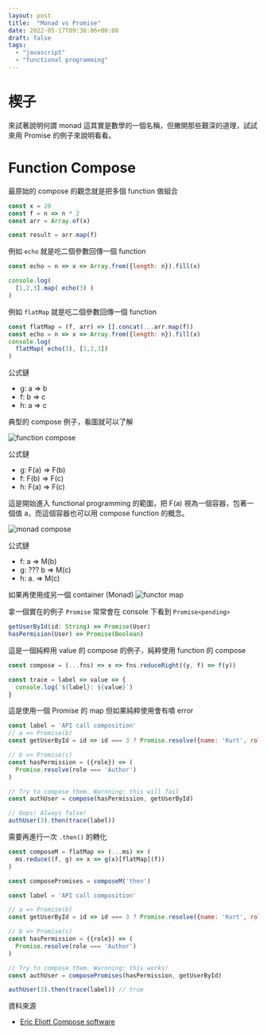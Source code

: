 ```yaml
---
layout: post
title:  "Monad vs Promise"
date: 2022-05-17T09:30:06+08:00
draft: false
tags: 
  - "javascript"
  - "functional programming"
---
```

# 楔子
來試著說明何謂 monad 這其實是數學的一個名稱，但撇開那些艱深的道理，試試來用 Promise 的例子來說明看看。

# Function Compose

最原始的 compose 的觀念就是把多個 function 做組合

```javascript
const x = 20
const f = n => n * 2
const arr = Array.of(x)

const result = arr.map(f)
```

例如 `echo` 就是吃二個參數回傳一個 function

```javascript
const echo = n => x => Array.from({length: n}).fill(x)

console.log(
  [1,2,3].map( echo(3) )
)
```

例如 `flatMap` 就是吃二個參數回傳一個 function

```javascript
const flatMap = (f, arr) => [].concat(...arr.map(f))
const echo = n => x => Array.from({length: n}).fill(x)
console.log(
  flatMap( echo(3), [1,2,3])
)
```

公式鏈
- g: a => b
- f:       b => c
- h: a      =>  c

典型的 compose 例子，看圖就可以了解


![function compose](https://upload.cc/i1/2022/05/17/EUmteT.png)

公式鏈
- g: F(a) => F(b)
- f:          F(b) => F(c)
- h: F(a)          => F(c)

這是開始進入 functional programming 的範圍，把 F(a) 視為一個容器，包著一個值 a，而這個容器也可以用 compose function 的概念。

![monad compose](https://upload.cc/i1/2022/05/16/CHrw7T.png)

公式鏈
- f: a => M(b)
- g:      ???     b => M(c)
- h: a.             =>  M(c)

如果再使用成另一個 container (Monad)
![functor map](https://upload.cc/i1/2022/05/16/7Dr3QC.png)

拿一個實在的例子 `Promise` 常常會在 console 下看到 `Promise<pending>`

```javascript
getUserById(id: String) => Promise(User)
hasPermision(User) => Promise(Boolean)
```

這是一個純粹用 value 的 compose 的例子，純粹使用 function 的 compose

```javascript
const compose = (...fns) => x => fns.reduceRight((y, f) => f(y))

const trace = label => value => {
  console.log(`${label}: ${value}`)
}
```

這是使用一個 Promise 的 map 但如果純粹使用會有噴 error

```javascript
const label = 'API call composition'
// a => Promise(b)
const getUserById = id => id === 3 ? Promise.resolve({name: 'Kurt', role: 'Author'}) : undefined

// b => Promise(c)
const hasPermission = ({role}) => (
  Promise.resolve(role === 'Author')
)

// Try to compose them. Warnning: this will fail
const authUser = compose(hasPermission, getUserById)

// Oops! Always false!
authUser(3).then(trace(label))
```

需要再進行一次 `.then()` 的轉化

```javascript
const composeM = flatMap => (...ms) => (
  ms.reduce((f, g) => x => g(x)[flatMap](f))
)

const composePromises = composeM('then')

const label = 'API call composition'

// a => Promise(b)
const getUserById = id => id === 3 ? Promise.resolve({name: 'Kurt', role: 'Author'}) : undefined

// b => Promise(c)
const hasPermission = ({role}) => (
  Promise.resolve(role === 'Author')
)

// Try to compose them. Warnning: this works!
const authUser = composePromises(hasPermission, getUserById) 

authUser(3).then(trace(label)) // true

```

資料來源
- [Eric Eliott Compose software](https://medium.com/javascript-scene/javascript-monads-made-simple-7856be57bfe8)
